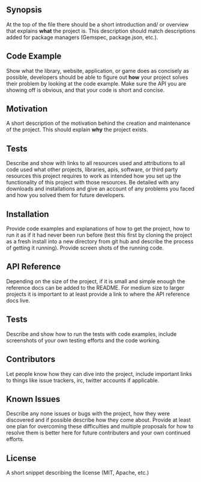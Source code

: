 ## Synopsis

At the top of the file there should be a short introduction and/ or overview that explains **what** the project is. This description should match descriptions added for package managers (Gemspec, package.json, etc.).  

## Code Example

Show what the library, website, application, or game does as concisely as possible, developers should be able to figure out **how** your project solves their problem by looking at the code example. Make sure the API you are showing off is obvious, and that your code is short and concise.

## Motivation

A short description of the motivation behind the creation and maintenance of the project. This should explain **why** the project exists.

## Tests

Describe and show with links to all resources used and attributions to all code used what other projects, libraries, apis, software, or third party resources this project requires to work as intended how you set up the functionality of this project with those resources.  Be detailed with any downloads and installations and give an account of any problems you faced and how you solved them for future developers.  

## Installation

Provide code examples and explanations of how to get the project, how to run it as if it had never been run before (test this first by cloning the project as a fresh install into a new directory from git hub and describe the process of getting it running).  Provide screen shots of the running code.

## API Reference

Depending on the size of the project, if it is small and simple enough the reference docs can be added to the README. For medium size to larger projects it is important to at least provide a link to where the API reference docs live.

## Tests

Describe and show how to run the tests with code examples, include screenshots of your own testing efforts and the code working.

## Contributors

Let people know how they can dive into the project, include important links to things like issue trackers, irc, twitter accounts if applicable.

## Known Issues

Describe any none issues or bugs with the project, how they were discovered and if possible describe how they come about.  Provide at least one plan for overcoming these difficulties and multiple proposals for how to resolve them is better here for future contributers and your own continued efforts.

## License

A short snippet describing the license (MIT, Apache, etc.)
